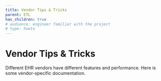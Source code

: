 ```yaml
---
title: Vendor Tips & Tricks
parent: ETL
has_children: true
# audience: engineer familiar with the project
# type: howto
---
```


# Vendor Tips & Tricks

Different EHR vendors have different features and performance.
Here is some vendor-specific documentation.
